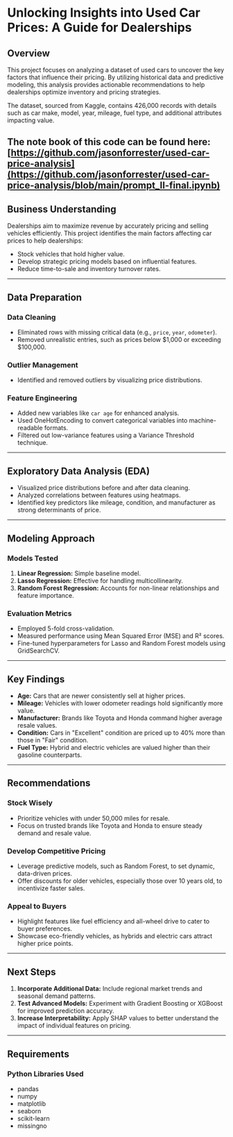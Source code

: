# **Unlocking Insights into Used Car Prices: A Guide for Dealerships**

## **Overview**

This project focuses on analyzing a dataset of used cars to uncover the key factors that influence their pricing. By utilizing historical data and predictive modeling, this analysis provides actionable recommendations to help dealerships optimize inventory and pricing strategies.

The dataset, sourced from Kaggle, contains 426,000 records with details such as car make, model, year, mileage, fuel type, and additional attributes impacting value.

The note book of this code can be found here: [https://github.com/jasonforrester/used-car-price-analysis](https://github.com/jasonforrester/used-car-price-analysis/blob/main/prompt_II-final.ipynb)
---

## **Business Understanding**

Dealerships aim to maximize revenue by accurately pricing and selling vehicles efficiently. This project identifies the main factors affecting car prices to help dealerships:

- Stock vehicles that hold higher value.
- Develop strategic pricing models based on influential features.
- Reduce time-to-sale and inventory turnover rates.

---

## **Data Preparation**

### **Data Cleaning**

- Eliminated rows with missing critical data (e.g., `price`, `year`, `odometer`).
- Removed unrealistic entries, such as prices below $1,000 or exceeding $100,000.

### **Outlier Management**

- Identified and removed outliers by visualizing price distributions.

### **Feature Engineering**

- Added new variables like `car age` for enhanced analysis.
- Used OneHotEncoding to convert categorical variables into machine-readable formats.
- Filtered out low-variance features using a Variance Threshold technique.

---

## **Exploratory Data Analysis (EDA)**

- Visualized price distributions before and after data cleaning.
- Analyzed correlations between features using heatmaps.
- Identified key predictors like mileage, condition, and manufacturer as strong determinants of price.

---

## **Modeling Approach**

### **Models Tested**

1. **Linear Regression:** Simple baseline model.
2. **Lasso Regression:** Effective for handling multicollinearity.
3. **Random Forest Regression:** Accounts for non-linear relationships and feature importance.

### **Evaluation Metrics**

- Employed 5-fold cross-validation.
- Measured performance using Mean Squared Error (MSE) and R² scores.
- Fine-tuned hyperparameters for Lasso and Random Forest models using GridSearchCV.

---

## **Key Findings**

- **Age:** Cars that are newer consistently sell at higher prices.
- **Mileage:** Vehicles with lower odometer readings hold significantly more value.
- **Manufacturer:** Brands like Toyota and Honda command higher average resale values.
- **Condition:** Cars in "Excellent" condition are priced up to 40% more than those in "Fair" condition.
- **Fuel Type:** Hybrid and electric vehicles are valued higher than their gasoline counterparts.

---

## **Recommendations**

### **Stock Wisely**

- Prioritize vehicles with under 50,000 miles for resale.
- Focus on trusted brands like Toyota and Honda to ensure steady demand and resale value.

### **Develop Competitive Pricing**

- Leverage predictive models, such as Random Forest, to set dynamic, data-driven prices.
- Offer discounts for older vehicles, especially those over 10 years old, to incentivize faster sales.

### **Appeal to Buyers**

- Highlight features like fuel efficiency and all-wheel drive to cater to buyer preferences.
- Showcase eco-friendly vehicles, as hybrids and electric cars attract higher price points.

---

## **Next Steps**

1. **Incorporate Additional Data:** Include regional market trends and seasonal demand patterns.
2. **Test Advanced Models:** Experiment with Gradient Boosting or XGBoost for improved prediction accuracy.
3. **Increase Interpretability:** Apply SHAP values to better understand the impact of individual features on pricing.

---

## **Requirements**

### **Python Libraries Used**

- pandas  
- numpy  
- matplotlib  
- seaborn  
- scikit-learn  
- missingno

